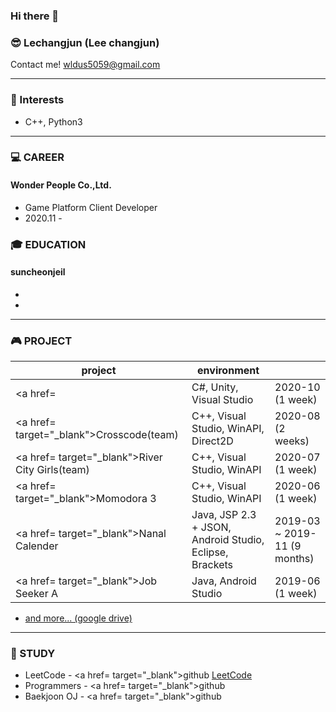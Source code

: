 ### Hi there 👋

### 😎 Lechangjun (Lee changjun)
Contact me! <wldus5059@gmail.com>

* * *
### 🤩 Interests
* C++, Python3




* * *

### 💻 CAREER
#### Wonder People Co.,Ltd.
* Game Platform Client Developer
* 2020.11 - 

### 🎓 EDUCATION
#### suncheonjeil 
*    
*    


* * *
### 🎮 PROJECT
| project | environment |  |
|-------|--------|-------|
| <a href=</a> | C#, Unity, Visual Studio | 2020-10 (1 week) |
| <a href= target="_blank">Crosscode(team)</a> | C++, Visual Studio, WinAPI, Direct2D | 2020-08 (2 weeks) |
| <a href= target="_blank">River City Girls(team)</a> | C++, Visual Studio, WinAPI | 2020-07 (1 week) |
| <a href= target="_blank">Momodora 3</a> | C++, Visual Studio, WinAPI | 2020-06 (1 week) |
| <a href= target="_blank">Nanal Calender</a> | Java, JSP 2.3 + JSON, Android Studio, Eclipse, Brackets | 2019-03 ~ 2019-11 (9 months) |
  | <a href= target="_blank">Job Seeker A</a> | Java, Android Studio | 2019-06 (1 week) |

+ <a href="" target="_blank">and more... (google drive)</a>
* * *
### 🌱 STUDY
* LeetCode - <a href= target="_blank">github</a> <a href="https://leetcode.com/Knabin/" target="_blank">LeetCode</a>
* Programmers - <a href= target="_blank">github</a>
* Baekjoon OJ - <a href= target="_blank">github</a>


